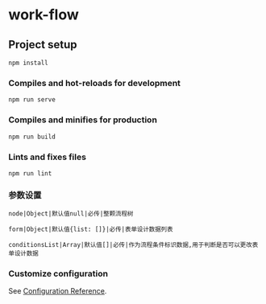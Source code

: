 # work-flow

## Project setup
```
npm install
```

### Compiles and hot-reloads for development
```
npm run serve
```

### Compiles and minifies for production
```
npm run build
```

### Lints and fixes files
```
npm run lint
```

### 参数设置
```
node|Object|默认值null|必传|整颗流程树

form|Object|默认值{list: []}|必传|表单设计数据列表

conditionsList|Array|默认值[]|必传|作为流程条件标识数据,用于判断是否可以更改表单设计数据
```

### Customize configuration
See [Configuration Reference](https://cli.vuejs.org/config/).
